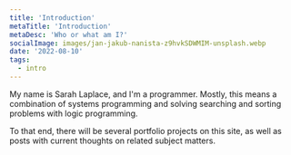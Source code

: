 ```yaml
---
title: 'Introduction'
metaTitle: 'Introduction'
metaDesc: 'Who or what am I?'
socialImage: images/jan-jakub-nanista-z9hvkSDWMIM-unsplash.webp
date: '2022-08-10'
tags:
  - intro
---
```


My name is Sarah Laplace, and I'm a programmer. Mostly, this means a combination
of systems programming and solving searching and sorting problems with logic
programming.

To that end, there will be several portfolio projects on this site, as well as
posts with current thoughts on related subject matters.
